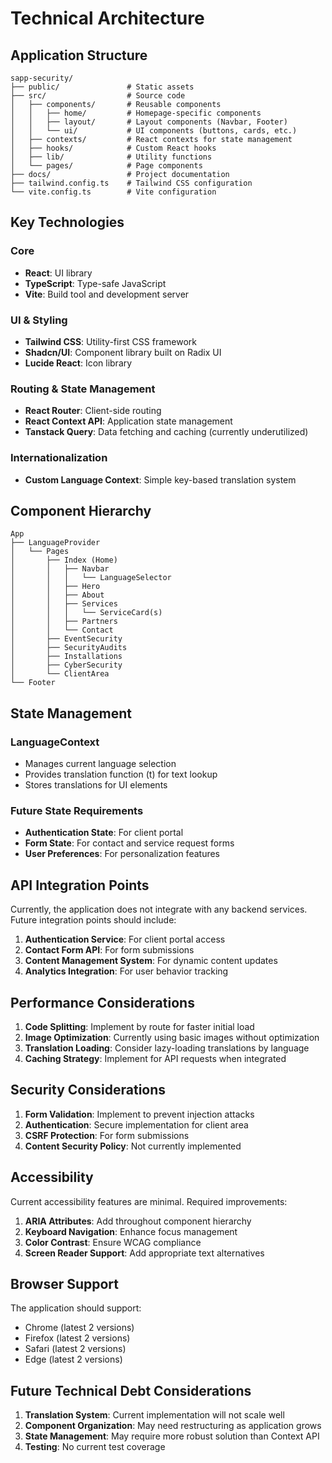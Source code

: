 
# Technical Architecture

## Application Structure

```
sapp-security/
├── public/               # Static assets
├── src/                  # Source code
│   ├── components/       # Reusable components
│   │   ├── home/         # Homepage-specific components
│   │   ├── layout/       # Layout components (Navbar, Footer)
│   │   └── ui/           # UI components (buttons, cards, etc.)
│   ├── contexts/         # React contexts for state management
│   ├── hooks/            # Custom React hooks
│   ├── lib/              # Utility functions
│   └── pages/            # Page components
├── docs/                 # Project documentation
├── tailwind.config.ts    # Tailwind CSS configuration
└── vite.config.ts        # Vite configuration
```

## Key Technologies

### Core
- **React**: UI library
- **TypeScript**: Type-safe JavaScript
- **Vite**: Build tool and development server

### UI & Styling
- **Tailwind CSS**: Utility-first CSS framework
- **Shadcn/UI**: Component library built on Radix UI
- **Lucide React**: Icon library

### Routing & State Management
- **React Router**: Client-side routing
- **React Context API**: Application state management
- **Tanstack Query**: Data fetching and caching (currently underutilized)

### Internationalization
- **Custom Language Context**: Simple key-based translation system

## Component Hierarchy

```
App
├── LanguageProvider
│   └── Pages
│       ├── Index (Home)
│       │   ├── Navbar
│       │   │   └── LanguageSelector
│       │   ├── Hero
│       │   ├── About
│       │   ├── Services
│       │   │   └── ServiceCard(s)
│       │   ├── Partners
│       │   └── Contact
│       ├── EventSecurity
│       ├── SecurityAudits
│       ├── Installations
│       ├── CyberSecurity
│       └── ClientArea
└── Footer
```

## State Management

### LanguageContext
- Manages current language selection
- Provides translation function (t) for text lookup
- Stores translations for UI elements

### Future State Requirements
- **Authentication State**: For client portal
- **Form State**: For contact and service request forms
- **User Preferences**: For personalization features

## API Integration Points

Currently, the application does not integrate with any backend services. Future integration points should include:

1. **Authentication Service**: For client portal access
2. **Contact Form API**: For form submissions
3. **Content Management System**: For dynamic content updates
4. **Analytics Integration**: For user behavior tracking

## Performance Considerations

1. **Code Splitting**: Implement by route for faster initial load
2. **Image Optimization**: Currently using basic images without optimization
3. **Translation Loading**: Consider lazy-loading translations by language
4. **Caching Strategy**: Implement for API requests when integrated

## Security Considerations

1. **Form Validation**: Implement to prevent injection attacks
2. **Authentication**: Secure implementation for client area
3. **CSRF Protection**: For form submissions
4. **Content Security Policy**: Not currently implemented

## Accessibility

Current accessibility features are minimal. Required improvements:

1. **ARIA Attributes**: Add throughout component hierarchy
2. **Keyboard Navigation**: Enhance focus management
3. **Color Contrast**: Ensure WCAG compliance
4. **Screen Reader Support**: Add appropriate text alternatives

## Browser Support

The application should support:
- Chrome (latest 2 versions)
- Firefox (latest 2 versions)
- Safari (latest 2 versions)
- Edge (latest 2 versions)

## Future Technical Debt Considerations

1. **Translation System**: Current implementation will not scale well
2. **Component Organization**: May need restructuring as application grows
3. **State Management**: May require more robust solution than Context API
4. **Testing**: No current test coverage
